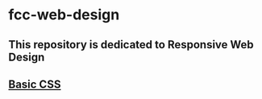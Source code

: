 # fcc-web-design
## This repository is dedicated to Responsive Web Design


## [Basic CSS](Basic_Css.md)
